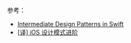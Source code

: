 参考：

* [Intermediate Design Patterns in Swift](https://www.raywenderlich.com/2102-intermediate-design-patterns-in-swift)
* [[译] iOS 设计模式进阶](https://juejin.cn/post/6844903772804628494)

